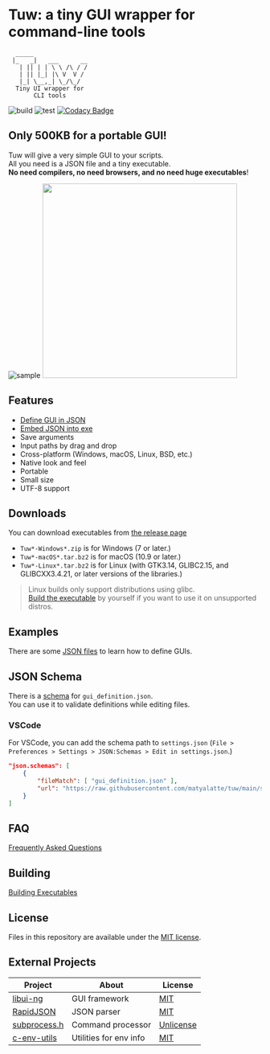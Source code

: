 # Tuw: a tiny GUI wrapper for command-line tools

```text
  _____
 |_   _|   ___      __
   | || | | \ \ /\ / /
   | || |_| |\ V  V /
   |_| \__,_| \_/\_/
  Tiny UI wrapper for
       CLI tools
```

![build](https://github.com/matyalatte/tuw/actions/workflows/build_all.yml/badge.svg)
![test](https://github.com/matyalatte/tuw/actions/workflows/test.yml/badge.svg)
[![Codacy Badge](https://app.codacy.com/project/badge/Grade/4aee3ee5172e4c38915d07f9c62725d3)](https://app.codacy.com/gh/matyalatte/tuw/dashboard?utm_source=gh&utm_medium=referral&utm_content=&utm_campaign=Badge_grade)

## Only 500KB for a portable GUI!

Tuw will give a very simple GUI to your scripts.  
All you need is a JSON file and a tiny executable.  
**No need compilers, no need browsers, and no need huge executables**!  

![sample](https://github.com/matyalatte/tuw/assets/69258547/9b3c8487-010e-497b-b66c-95af84906dd0)
<img src=https://user-images.githubusercontent.com/69258547/192090797-f5e5b52d-59aa-4942-a361-2c8b5c7bd746.png width=387></img>  

## Features

-   [Define GUI in JSON](../examples/)
-   [Embed JSON into exe](../examples/get_start/json_embed/)
-   Save arguments
-   Input paths by drag and drop
-   Cross-platform (Windows, macOS, Linux, BSD, etc.)
-   Native look and feel
-   Portable
-   Small size
-   UTF-8 support

## Downloads

You can download executables from [the release page](https://github.com/matyalatte/tuw/releases)

-   `Tuw*-Windows*.zip` is for Windows (7 or later.)  
-   `Tuw*-macOS*.tar.bz2` is for macOS (10.9 or later.)  
-   `Tuw*-Linux*.tar.bz2` is for Linux (with GTK3.14, GLIBC2.15, and GLIBCXX3.4.21, or later versions of the libraries.)  

> Linux builds only support distributions using glibc.  
> [Build the executable](./Building.md) by yourself if you want to use it on unsupported distros.  

## Examples

There are some [JSON files](../examples/README.md) to learn how to define GUIs.  

## JSON Schema

There is a [schema](../schema/schema.json) for `gui_definition.json`.  
You can use it to validate definitions while editing files.  

### VSCode

For VSCode, you can add the schema path to `settings.json` (`File > Preferences > Settings > JSON:Schemas > Edit in settings.json`.)  

```json
"json.schemas": [
    {
        "fileMatch": [ "gui_definition.json" ],
        "url": "https://raw.githubusercontent.com/matyalatte/tuw/main/schema/schema.json"
    }
]
```

## FAQ

[Frequently Asked Questions](./FAQ.md)

## Building

[Building Executables](./Building.md)

## License

Files in this repository are available under the [MIT license](../license.txt).  

## External Projects

| Project | About | License |
| -- | -- | -- |
| [libui-ng](https://github.com/libui-ng/libui-ng) | GUI framework | [MIT](http://opensource.org/licenses/MIT) |
| [RapidJSON](https://github.com/Tencent/rapidjson) | JSON parser | [MIT](http://opensource.org/licenses/MIT) |
| [subprocess.h](https://github.com/sheredom/subprocess.h) | Command processor | [Unlicense](https://github.com/sheredom/subprocess.h/blob/master/LICENSE) |
| [c-env-utils](https://github.com/matyalatte/c-env-utils) | Utilities for env info | [MIT](http://opensource.org/licenses/MIT) |

